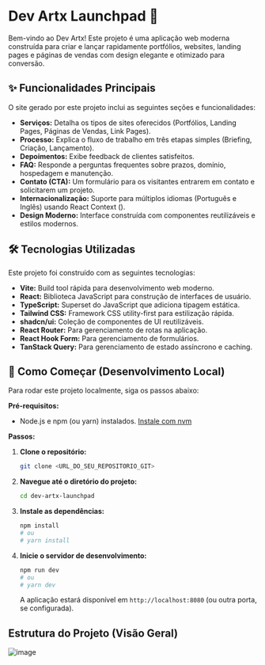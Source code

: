 # Dev Artx Launchpad 🚀

Bem-vindo ao Dev Artx! Este projeto é uma aplicação web moderna construída para criar e lançar rapidamente portfólios, websites, landing pages e páginas de vendas com design elegante e otimizado para conversão.

## ✨ Funcionalidades Principais

O site gerado por este projeto inclui as seguintes seções e funcionalidades:

*   **Serviços:** Detalha os tipos de sites oferecidos (Portfólios, Landing Pages, Páginas de Vendas, Link Pages).
*   **Processo:** Explica o fluxo de trabalho em três etapas simples (Briefing, Criação, Lançamento).
*   **Depoimentos:** Exibe feedback de clientes satisfeitos.
*   **FAQ:** Responde a perguntas frequentes sobre prazos, domínio, hospedagem e manutenção.
*   **Contato (CTA):** Um formulário para os visitantes entrarem em contato e solicitarem um projeto.
*   **Internacionalização:** Suporte para múltiplos idiomas (Português e Inglês) usando React Context (<mcfile name="LanguageContext.tsx" path="c:\Users\Arthu\OneDrive\Área de Trabalho\00_DEV\dev-artx-launchpad\src\contexts\LanguageContext.tsx"></mcfile>).
*   **Design Moderno:** Interface construída com componentes reutilizáveis e estilos modernos.

## 🛠️ Tecnologias Utilizadas

Este projeto foi construído com as seguintes tecnologias:

*   **Vite:** Build tool rápida para desenvolvimento web moderno.
*   **React:** Biblioteca JavaScript para construção de interfaces de usuário.
*   **TypeScript:** Superset do JavaScript que adiciona tipagem estática.
*   **Tailwind CSS:** Framework CSS utility-first para estilização rápida.
*   **shadcn/ui:** Coleção de componentes de UI reutilizáveis.
*   **React Router:** Para gerenciamento de rotas na aplicação.
*   **React Hook Form:** Para gerenciamento de formulários.
*   **TanStack Query:** Para gerenciamento de estado assíncrono e caching.

## 🚀 Como Começar (Desenvolvimento Local)

Para rodar este projeto localmente, siga os passos abaixo:

**Pré-requisitos:**

*   Node.js e npm (ou yarn) instalados. [Instale com nvm](https://github.com/nvm-sh/nvm#installing-and-updating)

**Passos:**

1.  **Clone o repositório:**
    ```bash
    git clone <URL_DO_SEU_REPOSITORIO_GIT>
    ```
2.  **Navegue até o diretório do projeto:**
    ```bash
    cd dev-artx-launchpad
    ```
3.  **Instale as dependências:**
    ```bash
    npm install
    # ou
    # yarn install
    ```
4.  **Inicie o servidor de desenvolvimento:**
    ```bash
    npm run dev
    # ou
    # yarn dev
    ```
    A aplicação estará disponível em `http://localhost:8080` (ou outra porta, se configurada).

## Estrutura do Projeto (Visão Geral)

![image](https://github.com/user-attachments/assets/f3eab158-e181-4627-8be9-27b54ff6d55a)
